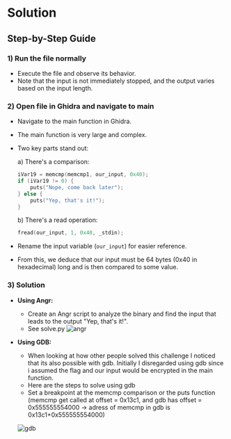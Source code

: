 # Solution

## Step-by-Step Guide

### 1) Run the file normally

- Execute the file and observe its behavior.
- Note that the input is not immediately stopped, and the output varies based on the input length.

### 2) Open file in Ghidra and navigate to main

- Navigate to the main function in Ghidra.
- The main function is very large and complex.
- Two key parts stand out:

  a) There's a comparison:
     ```c
     iVar19 = memcmp(memcmp1, our_input, 0x40);
     if (iVar19 != 0) {
         puts("Nope, come back later");
     } else {
         puts("Yep, that's it!");
     }
     ```

  b) There's a read operation:
     ```c
     fread(our_input, 1, 0x40, _stdin);
     ```

- Rename the input variable (`our_input`) for easier reference.
- From this, we deduce that our input must be 64 bytes (0x40 in hexadecimal) long and is then compared to some value.

### 3) Solution

- **Using Angr:**
  - Create an Angr script to analyze the binary and find the input that leads to the output "Yep, that's it!".
  - See solve.py
  ![angr](https://github.com/HenriMertens/PICOGYM/assets/149707229/85555b77-a0dc-43ef-ba9f-70e19a05168a)

- **Using GDB:**
  - When looking at how other people solved this challenge I noticed that its also possible with gdb. Initially I disregarded using gdb since i assumed the flag and our input would be encrypted in the main function.
  - Here are the steps to solve using gdb
  - Set a breakpoint at the memcmp comparison or the puts function (memcmp get called at offset = 0x13c1, and gdb has offset = 0x555555554000 -> adress of memcmp in gdb is 0x13c1+0x555555554000)
    
  ![gdb](https://github.com/HenriMertens/PICOGYM/assets/149707229/f137ab5a-ba10-448d-8cfe-0695684a7860)

